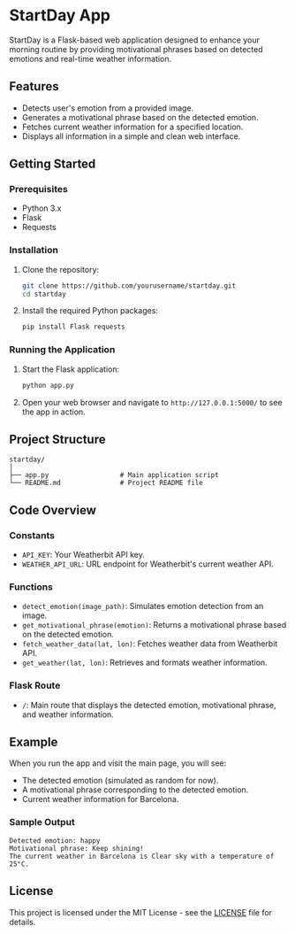 # StartDay App

StartDay is a Flask-based web application designed to enhance your morning routine by providing motivational phrases based on detected emotions and real-time weather information.

## Features

- Detects user's emotion from a provided image.
- Generates a motivational phrase based on the detected emotion.
- Fetches current weather information for a specified location.
- Displays all information in a simple and clean web interface.

## Getting Started

### Prerequisites

- Python 3.x
- Flask
- Requests

### Installation

1. Clone the repository:
    ```bash
    git clone https://github.com/yourusername/startday.git
    cd startday
    ```

2. Install the required Python packages:
    ```bash
    pip install Flask requests
    ```

### Running the Application

1. Start the Flask application:
    ```bash
    python app.py
    ```

2. Open your web browser and navigate to `http://127.0.0.1:5000/` to see the app in action.

## Project Structure

```
startday/
│
├── app.py                  # Main application script
└── README.md               # Project README file
```

## Code Overview

### Constants

- `API_KEY`: Your Weatherbit API key.
- `WEATHER_API_URL`: URL endpoint for Weatherbit's current weather API.

### Functions

- `detect_emotion(image_path)`: Simulates emotion detection from an image.
- `get_motivational_phrase(emotion)`: Returns a motivational phrase based on the detected emotion.
- `fetch_weather_data(lat, lon)`: Fetches weather data from Weatherbit API.
- `get_weather(lat, lon)`: Retrieves and formats weather information.

### Flask Route

- `/`: Main route that displays the detected emotion, motivational phrase, and weather information.

## Example

When you run the app and visit the main page, you will see:

- The detected emotion (simulated as random for now).
- A motivational phrase corresponding to the detected emotion.
- Current weather information for Barcelona.

### Sample Output

```
Detected emotion: happy
Motivational phrase: Keep shining!
The current weather in Barcelona is Clear sky with a temperature of 25°C.
```

## License

This project is licensed under the MIT License - see the [LICENSE](LICENSE) file for details.
